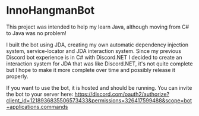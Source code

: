 # InnoHangmanBot
This project was intended to help my learn Java, although moving from C# to Java was no problem!

I built the bot using JDA, creating my own automatic dependency injection system, service-locator and JDA interaction system. Since my previous Discord bot experience is in C# with Discord.NET I decided to create an interaction system for JDA that was like Discord.NET, it's not quite complete but I hope to make it more complete over time and possibly release it properly.

If you want to use the bot, it is hosted and should be running. You can invite the bot to your server here: https://discord.com/oauth2/authorize?client_id=1218936835506573433&permissions=326417599488&scope=bot+applications.commands
